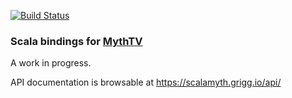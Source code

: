 [![Build Status](https://travis-ci.com/griggt/scalamyth.svg?branch=master)](https://travis-ci.com/griggt/scalamyth)

### Scala bindings for [MythTV](https://www.mythtv.org/)

A work in progress.

API documentation is browsable at https://scalamyth.grigg.io/api/
